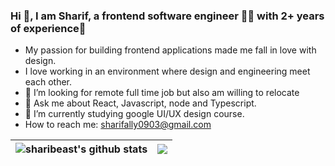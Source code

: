 
### Hi 👋, I am Sharif, a frontend software engineer 👨‍💻 with 2+ years of experience🚀

- My passion for building frontend applications made me fall in love with design.
- I love working in an environment where design and engineering meet each other.
- 🤔 I’m looking for remote full time job but also am willing to relocate
- 💬 Ask me about React, Javascript, node and Typescript.
- 🌱 I’m currently studying google UI/UX design course.
- How to reach me: [sharifally0903@gmail.com](mailto:sharifally0903@gmail.com)




| <img align="center" src="https://github-readme-stats.vercel.app/api?username=sharibeast&show_icons=true&include_all_commits=true&theme=dark&hide_border=true" alt="sharibeast's github stats" /> | <img align="center" src="https://github-readme-stats.vercel.app/api/top-langs/?username=sharibeast&theme=dark&hide=html,handlebars,css,pug,sass&langs_count=8&layout=compact"> |
| ------------- | ------------- |

